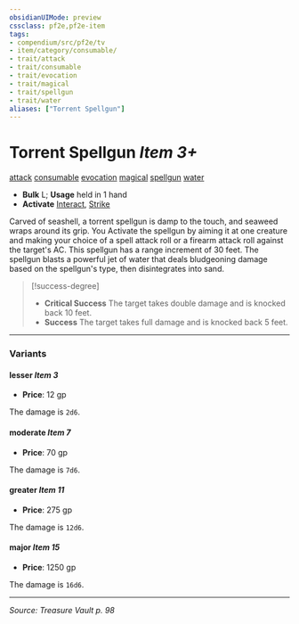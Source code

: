 ```yaml
---
obsidianUIMode: preview
cssclass: pf2e,pf2e-item
tags:
- compendium/src/pf2e/tv
- item/category/consumable/
- trait/attack
- trait/consumable
- trait/evocation
- trait/magical
- trait/spellgun
- trait/water
aliases: ["Torrent Spellgun"]
---
```

# Torrent Spellgun *Item 3+*  
[attack](attack.md "Attack Combat Trait")  [consumable](consumable.md "Consumable Item Trait")  [evocation](evocation.md "Evocation School Trait")  [magical](magical.md "Magical Item Trait")  [spellgun](spellgun-tv.md "Spellgun Item Trait")  [water](water.md "Water Energy & Element Trait")  

- **Bulk** L; **Usage** held in 1 hand
- **Activate** [Interact](interact.md), [Strike](strike.md)

Carved of seashell, a torrent spellgun is damp to the touch, and seaweed wraps around its grip. You Activate the spellgun by aiming it at one creature and making your choice of a spell attack roll or a firearm attack roll against the target's AC. This spellgun has a range increment of 30 feet. The spellgun blasts a powerful jet of water that deals bludgeoning damage based on the spellgun's type, then disintegrates into sand.

> [!success-degree] 
> - **Critical Success** The target takes double damage and is knocked back 10 feet.
> - **Success** The target takes full damage and is knocked back 5 feet.

---

### Variants

#### lesser *Item 3*

- **Price**: 12 gp

The damage is `2d6`.

#### moderate *Item 7*

- **Price**: 70 gp

The damage is `7d6`.

#### greater *Item 11*

- **Price**: 275 gp

The damage is `12d6`.

#### major *Item 15*

- **Price**: 1250 gp

The damage is `16d6`.

---
*Source: Treasure Vault p. 98*